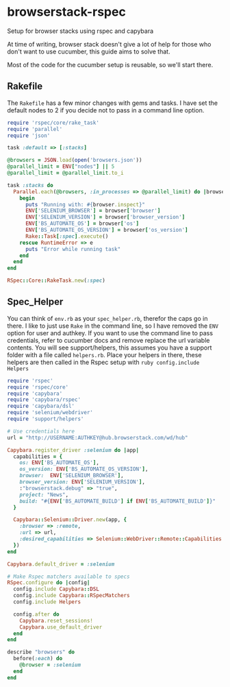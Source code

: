 browserstack-rspec
==================

Setup for browser stacks using rspec and capybara

At time of writing, browser stack doesn't give a lot of help for those who don't want to use cucumber, this guide aims to solve that.

Most of the code for the cucumber setup is reusable, so we'll start there.  

## Rakefile

The `Rakefile` has a few minor changes with gems and tasks.  I have set the default nodes to 2 if you decide not to pass in a command line option.

```ruby
require 'rspec/core/rake_task'
require 'parallel'
require 'json'

task :default => [:stacks]

@browsers = JSON.load(open('browsers.json'))
@parallel_limit = ENV["nodes"] || 5
@parallel_limit = @parallel_limit.to_i

task :stacks do
  Parallel.each(@browsers, :in_processes => @parallel_limit) do |browser|
    begin
      puts "Running with: #{browser.inspect}"
      ENV['SELENIUM_BROWSER'] = browser['browser']
      ENV['SELENIUM_VERSION'] = browser['browser_version']
      ENV['BS_AUTOMATE_OS'] = browser['os']
      ENV['BS_AUTOMATE_OS_VERSION'] = browser['os_version']
      Rake::Task[:spec].execute()
    rescue RuntimeError => e
      puts "Error while running task"
    end
  end
end

RSpec::Core::RakeTask.new(:spec)
```

## Spec_Helper

You can think of `env.rb` as your `spec_helper.rb`, therefor the caps go in there.  I like to just use `Rake` in the command line, so I have removed the `ENV` option for user and authkey.  If you want to use the command line to pass credentials, refer to cucumber docs and remove replace the url variable contents.
You will see support/helpers, this assumes you have a support folder with a file called `helpers.rb`.  Place your helpers in there, these helpers are then called in the Rspec setup with ```ruby config.include Helpers```
```ruby
require 'rspec'
require 'rspec/core'
require 'capybara'
require 'capybara/rspec'
require 'capybara/dsl'
require 'selenium/webdriver'
require 'support/helpers'

# Use credentials here
url = "http://USERNAME:AUTHKEY@hub.browserstack.com/wd/hub"

Capybara.register_driver :selenium do |app|
  capabilities = {
    os: ENV['BS_AUTOMATE_OS'],
    os_version: ENV['BS_AUTOMATE_OS_VERSION'],
    browser:  ENV['SELENIUM_BROWSER'],
    browser_version: ENV['SELENIUM_VERSION'],
    :"browserstack.debug" => "true",
    project: "News",
    build: "#{ENV['BS_AUTOMATE_BUILD'] if ENV['BS_AUTOMATE_BUILD']}"
  }

  Capybara::Selenium::Driver.new(app, {
    :browser => :remote,
    :url => url,
    :desired_capabilities => Selenium::WebDriver::Remote::Capabilities.new(capabilities)
  })
end

Capybara.default_driver = :selenium

# Make Rspec matchers available to specs
RSpec.configure do |config|
  config.include Capybara::DSL
  config.include Capybara::RSpecMatchers
  config.include Helpers

  config.after do
    Capybara.reset_sessions!
    Capybara.use_default_driver
  end
end

describe "browsers" do
  before(:each) do
    @browser = :selenium
  end
end
```
